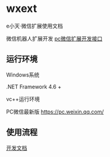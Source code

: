 # wxext
e小天·微信扩展使用文档

微信机器人扩展开发 [pc微信扩展开发接口](https://www.wxext.cn/ 'e小天')

## 运行环境

Windows系统

.NET Framework 4.6 +

vc++运行环境

PC微信最新版 https://pc.weixin.qq.com/

## 使用流程

[开发文档](https://www.wxext.cn/home/developer.html 'e小天 开发文档')
